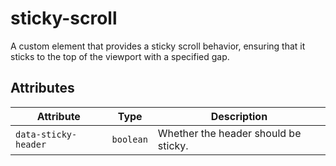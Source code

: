 # sticky-scroll

A custom element that provides a sticky scroll behavior, ensuring that it sticks to the top of the viewport with a specified gap.

## Attributes

| Attribute            | Type      | Description                          |
|----------------------|-----------|--------------------------------------|
| `data-sticky-header` | `boolean` | Whether the header should be sticky. |
